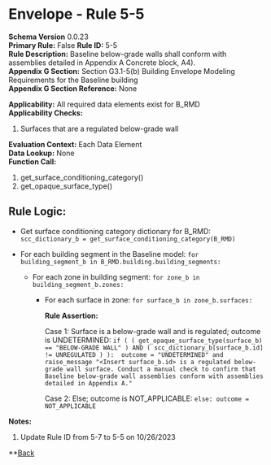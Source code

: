 # Envelope - Rule 5-5
**Schema Version** 0.0.23  
**Primary Rule:** False 
**Rule ID:** 5-5  
**Rule Description:** Baseline below-grade walls shall conform with assemblies detailed in Appendix A Concrete block, A4).  
**Appendix G Section:** Section G3.1-5(b) Building Envelope Modeling Requirements for the Baseline building  
**Appendix G Section Reference:** None  

**Applicability:** All required data elements exist for B_RMD  
**Applicability Checks:**  
  1. Surfaces that are a regulated below-grade wall 

**Evaluation Context:** Each Data Element  
**Data Lookup:** None  
**Function Call:**

  1. get_surface_conditioning_category()  
  2. get_opaque_surface_type()  

## Rule Logic:  

- Get surface conditioning category dictionary for B_RMD: ```scc_dictionary_b = get_surface_conditioning_category(B_RMD)```  

- For each building segment in the Baseline model: ```for building_segment_b in B_RMD.building.building_segments:```

  - For each zone in building segment: ```for zone_b in building_segment_b.zones:```  

    - For each surface in zone: ```for surface_b in zone_b.surfaces:```

        **Rule Assertion:**  

        Case 1: Surface is a below-grade wall and is regulated; outcome is UNDETERMINED: ```if ( ( get_opaque_surface_type(surface_b) == "BELOW-GRADE WALL" ) AND ( scc_dictionary_b[surface_b.id] != UNREGULATED ) ): 
        outcome = "UNDETERMINED" and raise_message "<Insert surface_b.id> is a regulated below-grade wall surface. Conduct a manual check to confirm that Baseline below-grade wall assemblies conform with assemblies detailed in Appendix A."```  

        Case 2: Else; outcome is NOT_APPLICABLE: ```else: outcome = NOT_APPLICABLE```  

**Notes:**

1. Update Rule ID from 5-7 to 5-5 on 10/26/2023

**[Back](../_toc.md)